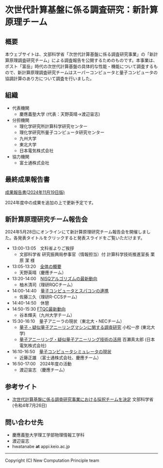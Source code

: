# 次世代計算基盤に係る調査研究：新計算原理チーム

## 概要

本ウェブサイトは、文部科学省「次世代計算基盤に係る調査研究事業」の「新計算原理調査研究チーム」による調査報告を公開するためのものです。本事業は、ポスト「富岳」時代の次世代計算基盤の具体的な性能・機能について調査するもので、新計算原理調査研究チームはスーパーコンピュータと量子コンピュータの協調計算のあり方について調査を行いました。

## 組織

* 代表機関
    * 慶應義塾大学 (代表：天野英晴→渡辺宙志)
* 分担機関
    * 理化学研究所計算科学研究センター
    * 理化学研究所量子コンピュータ研究センター
    * 九州大学
    * 東北大学
    * 日本電気株式会社
* 協力機関
    * 富士通株式会社

## 最終成果報告書

[成果報告書(2024年11月19日版)](files/report_241119.pdf)

2024年度中の成果を追加の上で更新予定です。

## 新計算原理研究チーム報告会

2024年5月28日にオンラインにて新計算原理研究チーム報告会を開催しました。各発表タイトルをクリックすると発表スライドをご覧いただけます。

* 13:00-13:05　文科省よりご挨拶
    * 文部科学省 研究振興局参事官（情報担当）付 計算科学技術推進室長 栗原 潔 様
* 13:05-13:20　[全体の概要](files/amano.pdf)
    * 天野英晴（慶應チーム）
* 13:20-14:00　[NISQアルゴリズムの最新動向](files/yunoki.pdf)
    * 柚木清司（理研RQCチーム）
* 14:00-14:40　[量子コンピュータとスパコンの連携](files/satoh.pdf)
    * 佐藤三久（理研R-CCSチーム）
* 14:40-14:50　休憩
* 14:50-15:30 [FTQC最新動向](files/tanimoto.pdf)
    * 谷本輝夫（九州大学チーム）
* 15:30-16:10　量子アニーラの現状（東北大・NECチーム）
    *  [量子・疑似量子アニーリングマシンに関する調査研究](files/komatsu.pdf) 小松一彦 (東北大学)
    * [量子アニーリング・疑似量子アニーリング技術の活用](files/momose.pdf) 百瀬真太郎 (日本電気株式会社)
* 16:10-16:50　[量子コンピュータシミュレータの現状](files/kondo.pdf)
    * 近藤正雄 （富士通株式会社、慶應チーム）
* 16:50-17:00　2024年度の活動
    * 渡辺宙志 （慶應チーム）

## 参考サイト

* [次世代計算基盤に係る調査研究事業における採択チームを決定](https://www.mext.go.jp/b_menu/boshu/detail/mext_00229.html) 文部科学省(令和4年7月26日)

## 問い合わせ先

* 慶應義塾大学理工学部物理情報工学科
* 渡辺宙志
* hwatanabe __at__ appi.keio.ac.jp

---
Copyright (C) New Computation Principle team